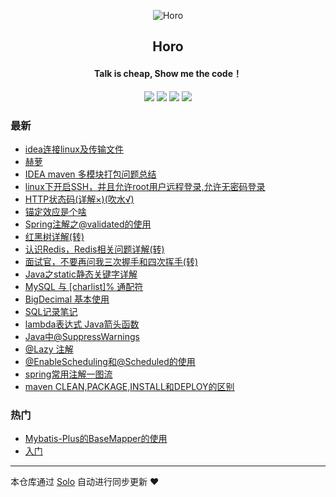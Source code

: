<p align="center"><img alt="Horo" src="https://static.b3log.org/images/brand/solo-32.png"></p><h2 align="center">
Horo
</h2>

<h4 align="center">Talk is cheap, Show me the code！</h4>
<p align="center"><a title="Horo" target="_blank" href="https://github.com/horo15936689479/solo-blog"><img src="https://img.shields.io/github/last-commit/horo15936689479/solo-blog.svg?style=flat-square&color=FF9900"></a>
<a title="GitHub repo size in bytes" target="_blank" href="https://github.com/horo15936689479/solo-blog"><img src="https://img.shields.io/github/repo-size/horo15936689479/solo-blog.svg?style=flat-square"></a>
<a title="Solo Version" target="_blank" href="https://github.com/b3log/solo/releases"><img src="https://img.shields.io/badge/solo-3.6.5-f1e05a.svg?style=flat-square&color=blueviolet"></a>
<a title="Hits" target="_blank" href="https://github.com/b3log/hits"><img src="https://hits.b3log.org/horo15936689479/solo-blog.svg"></a></p>

### 最新

* [idea连接linux及传输文件](http://www.horo.tech/articles/2019/11/08/1573206352563.html)
* [赫萝](http://www.horo.tech/articles/2019/11/05/1572937895112.html)
* [IDEA maven 多模块打包问题总结](http://www.horo.tech/articles/2019/11/05/1572936957394.html)
* [linux下开启SSH，并且允许root用户远程登录,允许无密码登录](http://www.horo.tech/articles/2019/10/30/1572416049381.html)
* [HTTP状态码(详解×)(吹水√)](http://www.horo.tech/articles/2019/10/24/1571889206076.html)
* [锚定效应是个啥](http://www.horo.tech/articles/2019/10/23/1571816285916.html)
* [Spring注解之@validated的使用](http://www.horo.tech/articles/2019/10/21/1571628741124.html)
* [红黑树详解(转)](http://www.horo.tech/articles/2019/10/18/1571386368417.html)
* [认识Redis，Redis相关问题详解(转)](http://www.horo.tech/articles/2019/10/18/1571385609869.html)
* [面试官，不要再问我三次握手和四次挥手(转)](http://www.horo.tech/articles/2019/10/18/1571385087981.html)
* [Java之static静态关键字详解](http://www.horo.tech/articles/2019/10/18/1571371145994.html)
* [MySQL 与 [charlist]% 通配符](http://www.horo.tech/articles/2019/10/17/1571281995405.html)
* [BigDecimal 基本使用](http://www.horo.tech/articles/2019/10/15/1571134511938.html)
* [SQL记录笔记](http://www.horo.tech/articles/2019/10/14/1571048092348.html)
* [lambda表达式 Java箭头函数](http://www.horo.tech/articles/2019/10/14/1571048052201.html)
* [Java中@SuppressWarnings](http://www.horo.tech/articles/2019/10/14/1571037875755.html)
* [@Lazy 注解](http://www.horo.tech/articles/2019/10/14/1571024891130.html)
* [@EnableScheduling和@Scheduled的使用](http://www.horo.tech/articles/2019/10/14/1571019807791.html)
* [spring常用注解一图流](http://www.horo.tech/articles/2019/10/11/1570761909077.html)
* [maven CLEAN,PACKAGE,INSTALL和DEPLOY的区别](http://www.horo.tech/articles/2019/10/10/1570680667397.html)

### 热门

* [Mybatis-Plus的BaseMapper的使用](http://www.horo.tech/articles/2019/10/09/1570604231491.html)
* [入门](http://www.horo.tech/articles/2019/10/09/1570590249496.html)



---

本仓库通过 [Solo](https://github.com/b3log/solo) 自动进行同步更新 ❤️ 